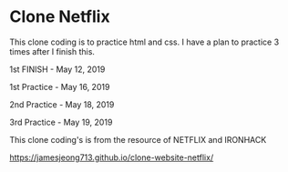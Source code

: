 # Clone Netflix
This clone coding is to practice html and css.
I have a plan to practice 3 times after I finish this.

1st FINISH - May 12, 2019

1st Practice - May 16, 2019

2nd Practice - May 18, 2019

3rd Practice - May 19, 2019

This clone coding's is from the resource of NETFLIX and IRONHACK

https://jamesjeong713.github.io/clone-website-netflix/
